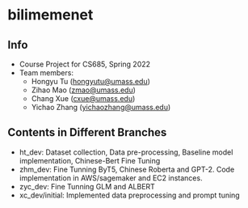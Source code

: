 # bilimemenet

## Info
- Course Project for CS685, Spring 2022
- Team members: 
    - Hongyu Tu (hongyutu@umass.edu)
    - Zihao Mao (zmao@umass.edu)
    - Chang Xue (cxue@umass.edu)
    - Yichao Zhang (yichaozhang@umass.edu)

## Contents in Different Branches
- ht_dev: 
        Dataset collection, Data pre-processing, Baseline model implementation, Chinese-Bert Fine Tuning
- zhm_dev:
        Fine Tunning ByT5, Chinese Roberta and GPT-2. Code implementation in AWS/sagemaker and EC2 instances. 
- zyc_dev:
        Fine Tunning GLM and ALBERT
- xc_dev/initial:
        Implemented data preprocessing and prompt tuning
